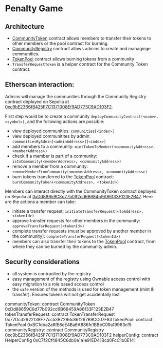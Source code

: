 # Penalty Game

## Architecture

- [CommunityToken](https://sepolia.etherscan.io/address/0xDd88659C8d77b092cd6B68459A86f33F123E2B47#code) contract allows members to transfer their tokens to other members or the pool contract for burning.
- [CommunityRegistry](https://sepolia.etherscan.io/address/0xc9bE2366fB425F7C1371008Ef9AD773C9AD103F2#code) contract allows admins to create and managinge communities.
- [TokenPool](https://sepolia.etherscan.io/address/0xBC1dba2a6fE6eE4Ba6A886fc1BBeC09a19963cf5#code) contract allows burning tokens from a community
- `TransferRequestToken` is a helper contract for the Community Token contract.

## Etherscan interaction:

Admins will manage the communities through the Community Registry contract deployed on Sepolia at [0xc9bE2366fB425F7C1371008Ef9AD773C9AD103F2](https://sepolia.etherscan.io/address/0xc9bE2366fB425F7C1371008Ef9AD773C9AD103F2#code). 

First step would be to create a community `deployCommunityContract(<name>, <symbol>)`, and the following actions are possible:
- view deployed communities: `communities[<index>]`
- view deployed communitites by admin: `communitiesByAdmin[<adminAddress>][<index>]`
- add members to a community: `mintTokenToMember(<communityAddress>, <memberAddress>)`
- check if a member is part of a community: `isInCommunity(<memberAddress>, <communityAddress>)`
- remove a member from a community: `removeMemberFromCommunity(<memberAddress>, <communityAddress>)`
- burn tokens transferred to the [TokenPool](https://sepolia.etherscan.io/address/0xBC1dba2a6fE6eE4Ba6A886fc1BBeC09a19963cf5#code) contract: `burnCommunityToken(<communityAddress>, <tokenId>)`

Members can interact directly with the CommunityToken contract deployed on Sepolia at [0xDd88659C8d77b092cd6B68459A86f33F123E2B47](https://sepolia.etherscan.io/address/0xDd88659C8d77b092cd6B68459A86f33F123E2B47#code). Here are the actions a member can take:
- initiate a transfer request: `initiateTransferRequest(<toAddress>, <tokenId>)`
- approve transfer requests for other members in the community: `approveTransferRequest(<tokenId>)`
- complete transfer requests (must be approved by another member in the community): `completeTransferRequest(<tokenId>)`
- members can also transfer their tokens to the [TokenPool](https://sepolia.etherscan.io/address/0xBC1dba2a6fE6eE4Ba6A886fc1BBeC09a19963cf5#code) contract, from where they can be burned by the community admin.

## Security considerations

- all system is contraolled by the registry
- easy management of the registry using Ownable access control with easy migration to a role based access control
- the `safe` version of the methods is used for token management (mint & transfer). Ensures tokens will not get accidentally lost


communityToken: contract CommunityToken 0xDd88659C8d77b092cd6B68459A86f33F123E2B47
tokenTransferRequest: contract TokenTransferRequest 0x77Dcd2922138F77cc53B7296c86f297B9CC07F83
tokenPool: contract TokenPool 0xBC1dba2a6fE6eE4Ba6A886fc1BBeC09a19963cf5
communityRegistry: contract CommunityRegistry 0xc9bE2366fB425F7C1371008Ef9AD773C9AD103F2
helperConfig: contract HelperConfig 0xC7f2Cf4845C6db0e1a1e91ED41Bcd0FcC1b0E141